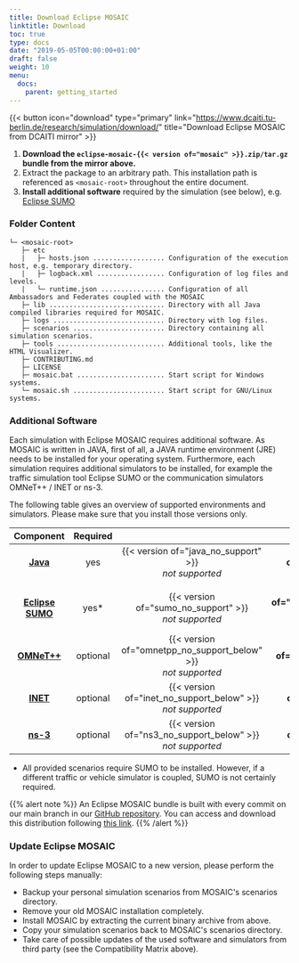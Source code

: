 ```yaml
---
title: Download Eclipse MOSAIC
linktitle: Download
toc: true
type: docs
date: "2019-05-05T00:00:00+01:00"
draft: false
weight: 10
menu:
  docs:
    parent: getting_started
---
```


{{< button icon="download" type="primary" link="https://www.dcaiti.tu-berlin.de/research/simulation/download/" title="Download Eclipse MOSAIC from DCAITI mirror" >}}

1. **Download the `eclipse-mosaic-{{< version of="mosaic" >}}.zip/tar.gz` bundle from the mirror above.** 
2. Extract the package to an arbitrary path. This installation path is referenced as `<mosaic-root>` throughout the entire document.
3. **Install additional software** required by the simulation (see below), e.g. [Eclipse SUMO](https://www.eclipse.org/sumo)

### Folder Content

```plaintext
└─ <mosaic-root>
   ├─ etc
   |   ├─ hosts.json .................. Configuration of the execution host, e.g. temporary directory.
   |   ├─ logback.xml ................. Configuration of log files and levels.
   |   └─ runtime.json ................ Configuration of all Ambassadors and Federates coupled with the MOSAIC
   ├─ lib ............................. Directory with all Java compiled libraries required for MOSAIC.
   ├─ logs ............................ Directory with log files.
   ├─ scenarios ....................... Directory containing all simulation scenarios.
   ├─ tools ........................... Additional tools, like the HTML Visualizer.
   ├─ CONTRIBUTING.md 
   ├─ LICENSE 
   ├─ mosaic.bat ...................... Start script for Windows systems.
   └─ mosaic.sh ....................... Start script for GNU/Linux systems.
```

### Additional Software

Each simulation with Eclipse MOSAIC requires additional software. As MOSAIC is written in JAVA, first of all, a JAVA runtime environment (JRE) needs to be installed for your operating system.
Furthermore, each simulation requires additional simulators to be installed, for example the traffic simulation tool Eclipse SUMO or the communication simulators OMNeT++ / INET or ns-3.

The following table gives an overview of supported environments and simulators. Please make sure that you install those versions only.

|                                 Component                                 | Required |                                                                    |                         Version                         |                                                                      |
|:-------------------------------------------------------------------------:|:--------:|:------------------------------------------------------------------:|:-------------------------------------------------------:|:--------------------------------------------------------------------:|
| **[Java](https://adoptopenjdk.net/?variant=openjdk8&jvmVariant=hotspot)** |   yes    |     {{< version of="java_no_support" >}}<br/> _not supported_      |     **{{< version of="java" >}}** <br/> _supported_     |  {{< version of="java_limited_support" >}} <br/> _limited support_   |
|                                                                           |          |                                                                    |                                                         |                                                                      |
|             **[Eclipse SUMO](https://www.eclipse.org/sumo)**              |   yes*   |     {{< version of="sumo_no_support" >}}<br/> _not supported_      | **{{< version of="sumo_support" >}}** <br/> _supported_ |       {{< version of="sumo_not_tested" >}} <br/> _not tested_        |
|              **[OMNeT++](https://omnetpp.org/download/old)**              | optional | {{< version of="omnetpp_no_support_below" >}}<br/> _not supported_ |   **{{< version of="omnetpp" >}}** <br/> _supported_    | {{< version of="omnetpp_no_support_above" >}} <br/>  _not supported_ |
|            **[INET](https://inet.omnetpp.org/Download.html)**             | optional |  {{< version of="inet_no_support_below" >}}<br/> _not supported_   |     **{{< version of="inet" >}}** <br/> _supported_     |   {{< version of="inet_no_support_above" >}} <br/> _not supported_   |
|            **[ns-3](https://www.nsnam.org/releases/ns-3-28)**             | optional |   {{< version of="ns3_no_support_below" >}}<br/> _not supported_   |     **{{< version of="ns3" >}}** <br/> _supported_      |        {{< version of="ns3_not_tested" >}} <br/> _not tested_        |

* All provided scenarios require SUMO to be installed. However, if a different traffic or vehicle simulator 
is coupled, SUMO is not certainly required.


{{% alert note %}}
An Eclipse MOSAIC bundle is built with every commit on our main branch in our [<i class="fab fa-github"></i> GitHub repository</a>](https://github.com/eclipse/mosaic). You
can access and download this distribution following [this link](https://ci.eclipse.org/mosaic/job/mosaic/job/main/).
{{% /alert %}}

### Update Eclipse MOSAIC

In order to update Eclipse MOSAIC to a new version, please perform the following steps manually:
* Backup your personal simulation scenarios from MOSAIC's scenarios directory.
* Remove your old MOSAIC installation completely.
* Install MOSAIC by extracting the current binary archive from above.
* Copy your simulation scenarios back to MOSAIC's scenarios directory.
* Take care of possible updates of the used software and simulators from third party (see the Compatibility Matrix above).
